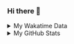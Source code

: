### Hi there 👋

<!--
**cdfmlr/cdfmlr** is a ✨ _special_ ✨ repository because its `README.md` (this file) appears on your GitHub profile.

Here are some ideas to get you started:

- 🔭 I’m currently working on ...
- 🌱 I’m currently learning ...
- 👯 I’m looking to collaborate on ...
- 🤔 I’m looking for help with ...
- 💬 Ask me about ...
- 📫 How to reach me: ...
- 😄 Pronouns: ...
- ⚡ Fun fact: ...
-->

<details>

<summary>My Wakatime Data</summary>

<!--START_SECTION:waka-->
![Lines of code](https://img.shields.io/badge/From%20Hello%20World%20I%27ve%20Written-7.4%20million%20lines%20of%20code-blue)

**🐱 My GitHub Data** 

> 📦 681.7 kB Used in GitHub's Storage 
 > 
> 🏆 756 Contributions in the Year 2023
 > 
> 🚫 Not Opted to Hire
 > 
> 📜 75 Public Repositories 
 > 
> 🔑 17 Private Repositories 
 > 
**I'm an Early 🐤** 

```text
🌞 Morning                1434 commits        ██████░░░░░░░░░░░░░░░░░░░   24.26 % 
🌆 Daytime                2452 commits        ██████████░░░░░░░░░░░░░░░   41.49 % 
🌃 Evening                1955 commits        ████████░░░░░░░░░░░░░░░░░   33.08 % 
🌙 Night                  69 commits          ░░░░░░░░░░░░░░░░░░░░░░░░░   01.17 % 
```
📅 **I'm Most Productive on Wednesday** 

```text
Monday                   691 commits         ███░░░░░░░░░░░░░░░░░░░░░░   11.69 % 
Tuesday                  1011 commits        ████░░░░░░░░░░░░░░░░░░░░░   17.11 % 
Wednesday                1016 commits        ████░░░░░░░░░░░░░░░░░░░░░   17.19 % 
Thursday                 806 commits         ███░░░░░░░░░░░░░░░░░░░░░░   13.64 % 
Friday                   876 commits         ████░░░░░░░░░░░░░░░░░░░░░   14.82 % 
Saturday                 805 commits         ███░░░░░░░░░░░░░░░░░░░░░░   13.62 % 
Sunday                   705 commits         ███░░░░░░░░░░░░░░░░░░░░░░   11.93 % 
```


**I Mostly Code in Go** 

```text
Go                       27 repos            ████████░░░░░░░░░░░░░░░░░   31.76 % 
Python                   19 repos            ██████░░░░░░░░░░░░░░░░░░░   22.35 % 
HTML                     5 repos             █░░░░░░░░░░░░░░░░░░░░░░░░   05.88 % 
Dart                     2 repos             █░░░░░░░░░░░░░░░░░░░░░░░░   02.35 % 
TypeScript               1 repo              ░░░░░░░░░░░░░░░░░░░░░░░░░   01.18 % 
```




 Last Updated on 26/05/2023 01:24:32 UTC
<!--END_SECTION:waka-->

</details>

<details>
 
 <summary>My GitHub Stats</summary>

[![CDFMLR's github stats](https://github-readme-stats.vercel.app/api?username=cdfmlr&count_private=true&show_icons=true)](https://github.com/anuraghazra/github-readme-stats)

</details>
